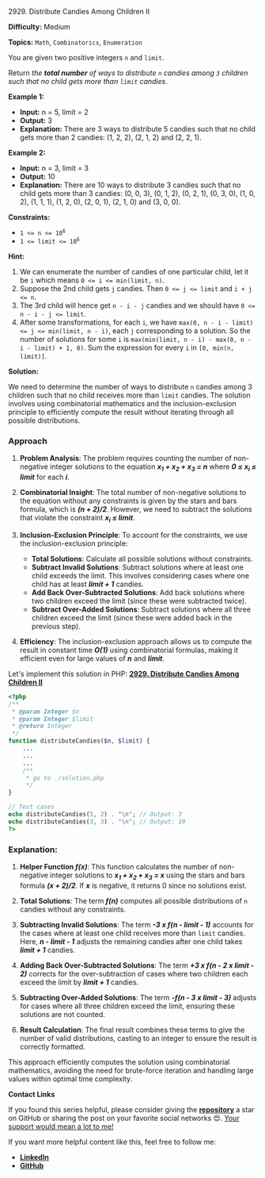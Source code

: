 2929\. Distribute Candies Among Children II

**Difficulty:** Medium

**Topics:** `Math`, `Combinatorics`, `Enumeration`

You are given two positive integers `n` and `limit`.

Return _the **total number** of ways to distribute `n` candies among `3` children such that no child gets more than `limit` candies_.

**Example 1:**

- **Input:** n = 5, limit = 2
- **Output:** 3
- **Explanation:** There are 3 ways to distribute 5 candies such that no child gets more than 2 candies: (1, 2, 2), (2, 1, 2) and (2, 2, 1).

**Example 2:**

- **Input:** n = 3, limit = 3
- **Output:** 10
- **Explanation:** There are 10 ways to distribute 3 candies such that no child gets more than 3 candies: (0, 0, 3), (0, 1, 2), (0, 2, 1), (0, 3, 0), (1, 0, 2), (1, 1, 1), (1, 2, 0), (2, 0, 1), (2, 1, 0) and (3, 0, 0).



**Constraints:**

- <code>1 <= n <= 10<sup>6</sup></code>
- <code>1 <= limit <= 10<sup>6</sup></code>


**Hint:**
1. We can enumerate the number of candies of one particular child, let it be `i` which means `0 <= i <= min(limit, n)`.
2. Suppose the 2nd child gets `j` candies. Then `0 <= j <= limit` and `i + j <= n`.
3. The 3rd child will hence get `n - i - j` candies and we should have `0 <= n - i - j <= limit`.
4. After some transformations, for each `i`, we have `max(0, n - i - limit) <= j <= min(limit, n - i)`, each `j` corresponding to a solution. So the number of solutions for some `i` is `max(min(limit, n - i) - max(0, n - i - limit) + 1, 0)`. Sum the expression for every `i` in `[0, min(n, limit)]`.



**Solution:**

We need to determine the number of ways to distribute `n` candies among 3 children such that no child receives more than `limit` candies. The solution involves using combinatorial mathematics and the inclusion-exclusion principle to efficiently compute the result without iterating through all possible distributions.

### Approach
1. **Problem Analysis**: The problem requires counting the number of non-negative integer solutions to the equation _**x<sub>1</sub> + x<sub>2</sub> + x<sub>3</sub> = n**_ where _**0 ≤ x<sub>i</sub> ≤ limit**_ for each _**i**_.

2. **Combinatorial Insight**: The total number of non-negative solutions to the equation without any constraints is given by the stars and bars formula, which is _**(n + 2)/2**_. However, we need to subtract the solutions that violate the constraint _**x<sub>i</sub> ≤ limit**_.

3. **Inclusion-Exclusion Principle**: To account for the constraints, we use the inclusion-exclusion principle:
    - **Total Solutions**: Calculate all possible solutions without constraints.
    - **Subtract Invalid Solutions**: Subtract solutions where at least one child exceeds the limit. This involves considering cases where one child has at least _**limit + 1**_ candies.
    - **Add Back Over-Subtracted Solutions**: Add back solutions where two children exceed the limit (since these were subtracted twice).
    - **Subtract Over-Added Solutions**: Subtract solutions where all three children exceed the limit (since these were added back in the previous step).

4. **Efficiency**: The inclusion-exclusion approach allows us to compute the result in constant time _**O(1)**_ using combinatorial formulas, making it efficient even for large values of _**n**_ and _**limit**_.

Let's implement this solution in PHP: **[2929. Distribute Candies Among Children II](https://github.com/mah-shamim/leet-code-in-php/tree/main/algorithms/002929-distribute-candies-among-children-ii/solution.php)**

```php
<?php
/**
 * @param Integer $n
 * @param Integer $limit
 * @return Integer
 */
function distributeCandies($n, $limit) {
    ...
    ...
    ...
    /**
     * go to ./solution.php
     */
}

// Test cases
echo distributeCandies(5, 2) . "\n"; // Output: 3
echo distributeCandies(3, 3) . "\n"; // Output: 10
?>
```

### Explanation:

1. **Helper Function _**f(x)**_**: This function calculates the number of non-negative integer solutions to _**x<sub>1</sub> + x<sub>2</sub> + x<sub>3</sub> = x**_ using the stars and bars formula _**(x + 2)/2**_. If _**x**_ is negative, it returns 0 since no solutions exist.

2. **Total Solutions**: The term _**f(n)**_ computes all possible distributions of `n` candies without any constraints.

3. **Subtracting Invalid Solutions**: The term _**-3 x f(n - limit - 1)**_ accounts for the cases where at least one child receives more than `limit` candies. Here, _**n - limit - 1**_ adjusts the remaining candies after one child takes _**limit + 1**_ candies.

4. **Adding Back Over-Subtracted Solutions**: The term _**+3 x f(n - 2 x limit - 2)**_ corrects for the over-subtraction of cases where two children each exceed the limit by _**limit + 1**_ candies.

5. **Subtracting Over-Added Solutions**: The term _**-f(n - 3 x limit - 3)**_ adjusts for cases where all three children exceed the limit, ensuring these solutions are not counted.

6. **Result Calculation**: The final result combines these terms to give the number of valid distributions, casting to an integer to ensure the result is correctly formatted.

This approach efficiently computes the solution using combinatorial mathematics, avoiding the need for brute-force iteration and handling large values within optimal time complexity.

**Contact Links**

If you found this series helpful, please consider giving the **[repository](https://github.com/mah-shamim/leet-code-in-php)** a star on GitHub or sharing the post on your favorite social networks 😍. [Your support would mean a lot to me!](https://isolatedcompliments.com/v09uayg6h?key=a647d02f1aafcddaf10536d7cd00bd7c)

If you want more helpful content like this, feel free to follow me:

- **[LinkedIn](https://www.linkedin.com/in/arifulhaque/)**
- **[GitHub](https://github.com/mah-shamim)**
